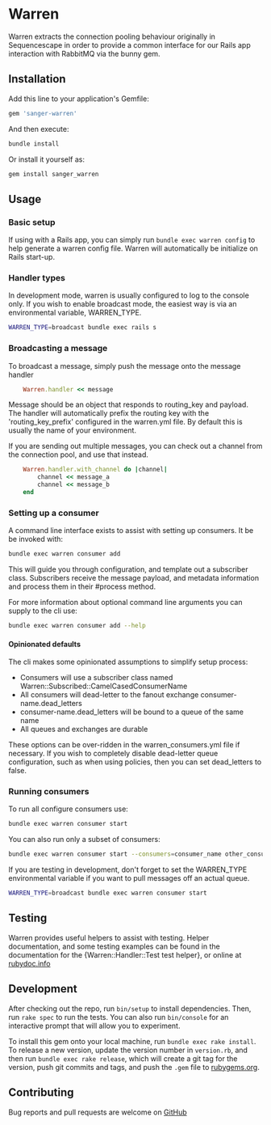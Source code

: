 # Warren

Warren extracts the connection pooling behaviour originally in Sequencescape
in order to provide a common interface for our Rails app interaction with
RabbitMQ via the bunny gem.

## Installation

Add this line to your application's Gemfile:

```ruby
gem 'sanger-warren'
```

And then execute:

```bash
bundle install
```

Or install it yourself as:

```bash
gem install sanger_warren
```

## Usage

### Basic setup

If using with a Rails app, you can simply run `bundle exec warren config` to
help generate a warren config file. Warren will automatically be initialize
on Rails start-up.

### Handler types

In development mode, warren is usually configured to log to the console only. If
you wish to enable broadcast mode, the easiest way is via an environmental
variable, WARREN_TYPE.

```bash
WARREN_TYPE=broadcast bundle exec rails s
```

### Broadcasting a message

To broadcast a message, simply push the message onto the message handler

```ruby
    Warren.handler << message
```

Message should be an object that responds to routing_key and payload. The handler
will automatically prefix the routing key with the 'routing_key_prefix' configured
in the warren.yml file. By default this is usually the name of your environment.

If you are sending out multiple messages, you can check out a channel from the
connection pool, and use that instead.

```ruby
    Warren.handler.with_channel do |channel|
        channel << message_a
        channel << message_b
    end
```

### Setting up a consumer

A command line interface exists to assist with setting up consumers. It be be
invoked with:

```bash
bundle exec warren consumer add
```

This will guide you through configuration, and template out a subscriber class.
Subscribers receive the message payload, and metadata information and process
them in their #process method.

For more information about optional command line arguments you can supply to
the cli use:

```bash
bundle exec warren consumer add --help
```

#### Opinionated defaults

The cli makes some opinionated assumptions to simplify setup process:

- Consumers will use a subscriber class named Warren::Subscribed::CamelCasedConsumerName
- All consumers will dead-letter to the fanout exchange consumer-name.dead_letters
- consumer-name.dead_letters will be bound to a queue of the same name
- All queues and exchanges are durable

These options can be over-ridden in the warren_consumers.yml file if necessary.
If you wish to completely disable dead-letter queue configuration, such as when
using policies, then you can set dead_letters to false.

### Running consumers

To run all configure consumers use:

```bash
bundle exec warren consumer start
```

You can also run only a subset of consumers:

```bash
bundle exec warren consumer start --consumers=consumer_name other_consumer
```

If you are testing in development, don't forget to set the WARREN_TYPE
environmental variable if you want to pull messages off an actual queue.

```bash
WARREN_TYPE=broadcast bundle exec warren consumer start
```

## Testing

Warren provides useful helpers to assist with testing. Helper documentation, and
some testing examples can be found in the documentation for the
{Warren::Handler::Test test helper}, or online at
[rubydoc.info](https://rubydoc.info/gems/sanger_warren/Warren/Handler/Test)

## Development

After checking out the repo, run `bin/setup` to install dependencies. Then, run
`rake spec` to run the tests. You can also run `bin/console` for an interactive
prompt that will allow you to experiment.

To install this gem onto your local machine, run `bundle exec rake install`. To
release a new version, update the version number in `version.rb`, and then run
`bundle exec rake release`, which will create a git tag for the version, push
git commits and tags, and push the `.gem` file to
[rubygems.org](https://rubygems.org).

## Contributing

Bug reports and pull requests are welcome on [GitHub](https://github.com/sanger/warren)
